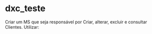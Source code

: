 # dxc_teste
Criar um MS que seja responsável por Criar, alterar, excluir e consultar Clientes. Utilizar:
